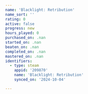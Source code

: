 ```yaml
---
name: 'Blacklight: Retribution'
name_sort: ''
rating: 0
active: false
progress: new
hours_played: 0
purchased_on: .nan
started_on: .nan
beaten_on: .nan
completed_on: .nan
mastered_on: .nan
identifiers:
  - type: steam
    appid: '209870'
    name: 'Blacklight: Retribution'
    synced_on: '2024-10-04'

---
```

